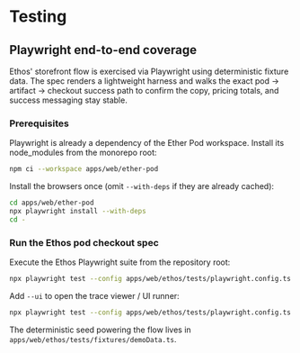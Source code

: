 # Testing

## Playwright end-to-end coverage

Ethos' storefront flow is exercised via Playwright using deterministic fixture
data. The spec renders a lightweight harness and walks the exact
pod → artifact → checkout success path to confirm the copy, pricing totals, and
success messaging stay stable.

### Prerequisites

Playwright is already a dependency of the Ether Pod workspace. Install its
node_modules from the monorepo root:

```bash
npm ci --workspace apps/web/ether-pod
```

Install the browsers once (omit `--with-deps` if they are already cached):

```bash
cd apps/web/ether-pod
npx playwright install --with-deps
cd -
```

### Run the Ethos pod checkout spec

Execute the Ethos Playwright suite from the repository root:

```bash
npx playwright test --config apps/web/ethos/tests/playwright.config.ts
```

Add `--ui` to open the trace viewer / UI runner:

```bash
npx playwright test --config apps/web/ethos/tests/playwright.config.ts --ui
```

The deterministic seed powering the flow lives in
`apps/web/ethos/tests/fixtures/demoData.ts`.
